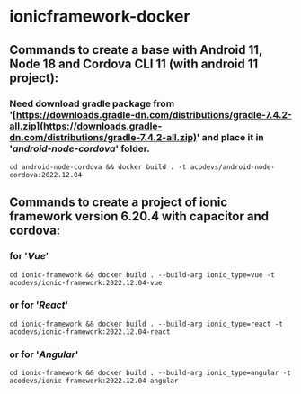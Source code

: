 # ionicframework-docker

## Commands to create a base with Android 11, Node 18 and Cordova CLI 11 (with android 11 project):
### Need download gradle package from '[https://downloads.gradle-dn.com/distributions/gradle-7.4.2-all.zip](https://downloads.gradle-dn.com/distributions/gradle-7.4.2-all.zip)' and place it in '*android-node-cordova*' folder.
```
cd android-node-cordova && docker build . -t acodevs/android-node-cordova:2022.12.04
```
## Commands to create a project of ionic framework version 6.20.4 with capacitor and cordova:
### for '*Vue*'
```
cd ionic-framework && docker build . --build-arg ionic_type=vue -t acodevs/ionic-framework:2022.12.04-vue
```
### or for '*React*'
```
cd ionic-framework && docker build . --build-arg ionic_type=react -t acodevs/ionic-framework:2022.12.04-react
```
### or for '*Angular*'
```
cd ionic-framework && docker build . --build-arg ionic_type=angular -t acodevs/ionic-framework:2022.12.04-angular
```

